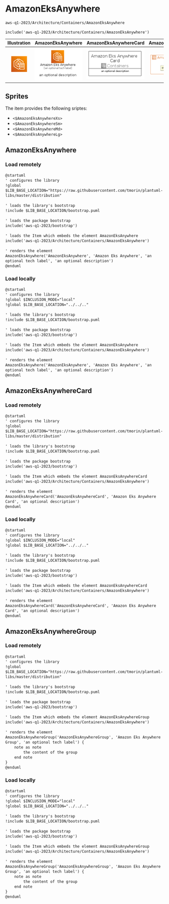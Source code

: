 # AmazonEksAnywhere


```text
aws-q1-2023/Architecture/Containers/AmazonEksAnywhere
```

```text
include('aws-q1-2023/Architecture/Containers/AmazonEksAnywhere')
```



| Illustration | AmazonEksAnywhere | AmazonEksAnywhereCard | AmazonEksAnywhereGroup |
| :---: | :---: | :---: | :---: |
| ![illustration for Illustration](../../../aws-q1-2023/Architecture/Containers/AmazonEksAnywhere.png) | ![illustration for AmazonEksAnywhere](../../../aws-q1-2023/Architecture/Containers/AmazonEksAnywhere.Local.png) | ![illustration for AmazonEksAnywhereCard](../../../aws-q1-2023/Architecture/Containers/AmazonEksAnywhereCard.Local.png) | ![illustration for AmazonEksAnywhereGroup](../../../aws-q1-2023/Architecture/Containers/AmazonEksAnywhereGroup.Local.png) |



## Sprites
The item provides the following sriptes:

- `<$AmazonEksAnywhereXs>`
- `<$AmazonEksAnywhereSm>`
- `<$AmazonEksAnywhereMd>`
- `<$AmazonEksAnywhereLg>`





## AmazonEksAnywhere

### Load remotely
```plantuml
@startuml
' configures the library
!global $LIB_BASE_LOCATION="https://raw.githubusercontent.com/tmorin/plantuml-libs/master/distribution"

' loads the library's bootstrap
!include $LIB_BASE_LOCATION/bootstrap.puml

' loads the package bootstrap
include('aws-q1-2023/bootstrap')

' loads the Item which embeds the element AmazonEksAnywhere
include('aws-q1-2023/Architecture/Containers/AmazonEksAnywhere')

' renders the element
AmazonEksAnywhere('AmazonEksAnywhere', 'Amazon Eks Anywhere', 'an optional tech label', 'an optional description')
@enduml
```

### Load locally
```plantuml
@startuml
' configures the library
!global $INCLUSION_MODE="local"
!global $LIB_BASE_LOCATION="../../.."

' loads the library's bootstrap
!include $LIB_BASE_LOCATION/bootstrap.puml

' loads the package bootstrap
include('aws-q1-2023/bootstrap')

' loads the Item which embeds the element AmazonEksAnywhere
include('aws-q1-2023/Architecture/Containers/AmazonEksAnywhere')

' renders the element
AmazonEksAnywhere('AmazonEksAnywhere', 'Amazon Eks Anywhere', 'an optional tech label', 'an optional description')
@enduml
```

## AmazonEksAnywhereCard

### Load remotely
```plantuml
@startuml
' configures the library
!global $LIB_BASE_LOCATION="https://raw.githubusercontent.com/tmorin/plantuml-libs/master/distribution"

' loads the library's bootstrap
!include $LIB_BASE_LOCATION/bootstrap.puml

' loads the package bootstrap
include('aws-q1-2023/bootstrap')

' loads the Item which embeds the element AmazonEksAnywhereCard
include('aws-q1-2023/Architecture/Containers/AmazonEksAnywhere')

' renders the element
AmazonEksAnywhereCard('AmazonEksAnywhereCard', 'Amazon Eks Anywhere Card', 'an optional description')
@enduml
```

### Load locally
```plantuml
@startuml
' configures the library
!global $INCLUSION_MODE="local"
!global $LIB_BASE_LOCATION="../../.."

' loads the library's bootstrap
!include $LIB_BASE_LOCATION/bootstrap.puml

' loads the package bootstrap
include('aws-q1-2023/bootstrap')

' loads the Item which embeds the element AmazonEksAnywhereCard
include('aws-q1-2023/Architecture/Containers/AmazonEksAnywhere')

' renders the element
AmazonEksAnywhereCard('AmazonEksAnywhereCard', 'Amazon Eks Anywhere Card', 'an optional description')
@enduml
```

## AmazonEksAnywhereGroup

### Load remotely
```plantuml
@startuml
' configures the library
!global $LIB_BASE_LOCATION="https://raw.githubusercontent.com/tmorin/plantuml-libs/master/distribution"

' loads the library's bootstrap
!include $LIB_BASE_LOCATION/bootstrap.puml

' loads the package bootstrap
include('aws-q1-2023/bootstrap')

' loads the Item which embeds the element AmazonEksAnywhereGroup
include('aws-q1-2023/Architecture/Containers/AmazonEksAnywhere')

' renders the element
AmazonEksAnywhereGroup('AmazonEksAnywhereGroup', 'Amazon Eks Anywhere Group', 'an optional tech label') {
    note as note
        the content of the group
    end note
}
@enduml
```

### Load locally
```plantuml
@startuml
' configures the library
!global $INCLUSION_MODE="local"
!global $LIB_BASE_LOCATION="../../.."

' loads the library's bootstrap
!include $LIB_BASE_LOCATION/bootstrap.puml

' loads the package bootstrap
include('aws-q1-2023/bootstrap')

' loads the Item which embeds the element AmazonEksAnywhereGroup
include('aws-q1-2023/Architecture/Containers/AmazonEksAnywhere')

' renders the element
AmazonEksAnywhereGroup('AmazonEksAnywhereGroup', 'Amazon Eks Anywhere Group', 'an optional tech label') {
    note as note
        the content of the group
    end note
}
@enduml
```

